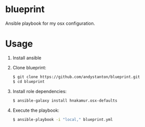 # blueprint

Ansible playbook for my osx configuration.

# Usage

1. Install ansible
2. Clone blueprint:
    ```sh
    $ git clone https://github.com/andystanton/blueprint.git
    $ cd blueprint
    ```

3.  Install role dependencies:
    ```sh
    $ ansible-galaxy install hnakamur.osx-defaults
    ```

4. Execute the playbook:
    ```sh
    $ ansible-playbook -i "local," blueprint.yml
    ```
